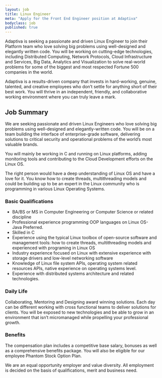 ```yaml
---
layout: job
title: Linux Engineer
meta: "Apply for the Front End Engineer position at Adaptiva"
bodyclass: job
published: true
---
```


Adaptiva is seeking a passionate and driven Linux Engineer to join their Platform team who love solving big problems using well-designed and elegantly written code. You will be working on cutting-edge technologies, including Distributed Computing, Network Protocols, Cloud Infrastructure and Services, Big Data, Analytics and Visualization to solve real-world problems for some of the biggest and most respected Fortune 500 companies in the world.

Adaptiva is a results-driven company that invests in hard-working, genuine, talented, and creative employees who don’t settle for anything short of their best work. You will thrive in an independent, friendly, and collaborative working environment where you can truly leave a mark.

## Job Summary
We are seeking passionate and driven Linux Engineers who love solving big problems using well-designed and elegantly-written code. You will be on a team building the interface of enterprise-grade software, delivering solutions to critical security and operational problems of the world’s most valuable brands.

You will mainly be working in C and running on Linux platforms, adding monitoring tools and contributing to the Cloud Development efforts on the Linux OS. 

The right person would have a deep understanding of Linux OS and have a  love for it.  You know how to create threads, multithreading models and could be building up to be an expert in the Linux community who is programming in various Linux Operating Systems.

### Basic Qualifications
* BA/BS or MS in Computer Engineering or Computer Science or related discipline
* Professional experience programming OOP languages on Linux OS- Java Preferred.
* Skilled in C 
* Experience using the typical Linux toolbox of open-source software and management tools: how to create threads, multithreading models and experienced with programing in Linux OS
* Industry experience focused on Linux with extensive experience with storage drivers and low-level networking software
* Knowledge of Linux file system APIs, operating system related resources APIs, native experience on operating systems level.
* Experience with distributed systems architecture and related technologies.

### Daily Life 
Collaborating, Mentoring and Designing award winning solutions. Each day can be different working with cross functional teams to deliver solutions for clients. You will be exposed to new technologies and be able to grow in an environment that isn’t micromanaged while propelling your professional growth.

### Benefits
The compensation plan includes a competitive base salary, bonuses as well as a comprehensive benefits package. You will also be eligible for our employee Phantom Stock Option Plan.

We are an equal opportunity employer and value diversity. All employment is decided on the basis of qualifications, merit and business need.
